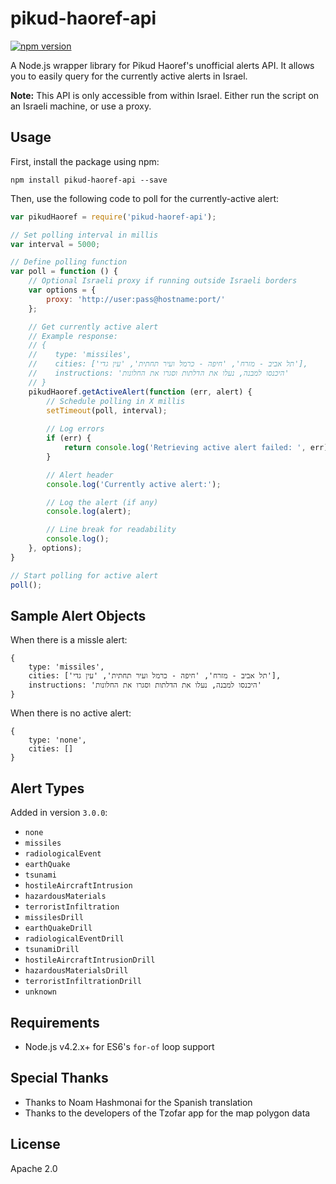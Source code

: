 pikud-haoref-api
===================
[![npm version](https://badge.fury.io/js/pikud-haoref-api.svg)](https://www.npmjs.com/package/pikud-haoref-api)

A Node.js wrapper library for Pikud Haoref's unofficial alerts API. It allows you to easily query for the currently active alerts in Israel.

**Note:** This API is only accessible from within Israel. Either run the script on an Israeli machine, or use a proxy.

Usage
---

First, install the package using npm:
```shell
npm install pikud-haoref-api --save
```

Then, use the following code to poll for the currently-active alert:

```js
var pikudHaoref = require('pikud-haoref-api');

// Set polling interval in millis
var interval = 5000;

// Define polling function
var poll = function () {
    // Optional Israeli proxy if running outside Israeli borders
    var options = {
        proxy: 'http://user:pass@hostname:port/'
    };

    // Get currently active alert
    // Example response:
    // { 
    //    type: 'missiles', 
    //    cities: ['תל אביב - מזרח', 'חיפה - כרמל ועיר תחתית', 'עין גדי'],
    //    instructions: 'היכנסו למבנה, נעלו את הדלתות וסגרו את החלונות'
    // }
    pikudHaoref.getActiveAlert(function (err, alert) {
        // Schedule polling in X millis
        setTimeout(poll, interval);
        
        // Log errors
        if (err) {
            return console.log('Retrieving active alert failed: ', err);
        }

        // Alert header
        console.log('Currently active alert:');

        // Log the alert (if any)
        console.log(alert);

        // Line break for readability
        console.log();
    }, options);
}

// Start polling for active alert
poll();
```

Sample Alert Objects
---
When there is a missle alert:
```
{ 
    type: 'missiles', 
    cities: ['תל אביב - מזרח', 'חיפה - כרמל ועיר תחתית', 'עין גדי'],
    instructions: 'היכנסו למבנה, נעלו את הדלתות וסגרו את החלונות'
}
```
When there is no active alert:
```
{ 
    type: 'none', 
    cities: [] 
}
```

Alert Types
---

Added in version `3.0.0`:

* `none`
* `missiles`
* `radiologicalEvent`
* `earthQuake`
* `tsunami`
* `hostileAircraftIntrusion`
* `hazardousMaterials`
* `terroristInfiltration`
* `missilesDrill`
* `earthQuakeDrill`
* `radiologicalEventDrill`
* `tsunamiDrill`
* `hostileAircraftIntrusionDrill`
* `hazardousMaterialsDrill`
* `terroristInfiltrationDrill`
* `unknown`

Requirements
---
* Node.js v4.2.x+ for ES6's `for-of` loop support

Special Thanks
---

* Thanks to  Noam Hashmonai for the Spanish translation
* Thanks to the developers of the Tzofar app for the map polygon data

License
---
Apache 2.0
